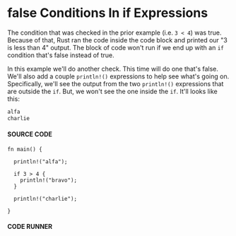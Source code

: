 # false Conditions In if Expressions

The condition that was checked in the prior
example (i.e. `3 < 4`) was true. Because
of that, Rust ran the code inside the
code block and printed our "3 is less than 4"
output. The block of code won't run if we end
up with an `if` condition that's false instead of
true.

In this example we'll do another check. This time
will do one that's false. We'll also add a couple
`println!()` expressions to help see what's
going on. Specifically, we'll see the output
from the two `println!()` expressions that are
outside the `if`. But, we won't see the one
inside the `if`. It'll looks like this:

```txt
alfa
charlie
```

#### SOURCE CODE

```rust, noplayground, EXAMPLE1
fn main() {

  println!("alfa");

  if 3 > 4 {
    println!("bravo");
  }

  println!("charlie");

}
```

#### CODE RUNNER

```rust, editable, CODE1

```

